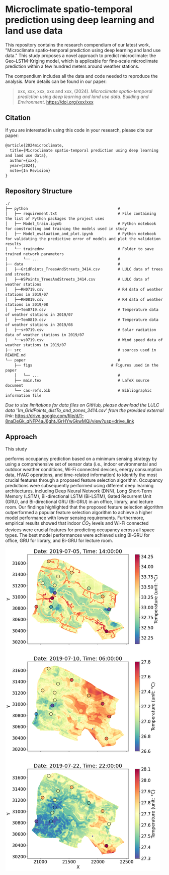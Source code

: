 # Microclimate spatio-temporal prediction using deep learning and land use data
This repository contains the research compendium of our latest work, "Microclimate spatio-temporal prediction using deep learning and land use data." This study proposes a novel approach to predict microclimate: the Geo-LSTM-Kriging model, which is applicable for fine-scale microclimate prediction within a few hundred meters around weather stations. 

The compendium includes all the data and code needed to reproduce the analysis. More details can be found in our paper:

> xxx, xxx, xxx, xxx and xxx, (2024).
> *Microclimate spatio-temporal prediction using deep learning and land use data*.
> *Building and Environment*. <https://doi.org/xxx/xxx>

## Citation

If you are interested in using this code in your research, please cite our paper:
```
@article{2024microclimate,
  title={Microclimate spatio-temporal prediction using deep learning and land use data},
  author={xxx},
  year={2024},
  note={In Revision}
}
```

## Repository Structure

```
./
├── python                                        # 
│   ├── requirement.txt                           # File containing the list of Python packages the project uses
│   ├── Model_train.ipynb                         # Python notebook for constructing and training the models used in study
│   ├── Model_evaluation_and_plot.ipynb           # Python notebook for validating the predictive error of models and plot the validation results
│   └── trainednw                                 # Folder to save trained network parameters
│       └── ...                                   #
├── data                                          # 
│   ├──GridPoints_TreesAndStreets_3414.csv        # LULC data of trees and streets
│   ├──WSPoints_TreesAndStreets_3414.csv          # LULC data of weather stations
│   ├──RH0719.csv                                 # RH data of weather stations in 2019/07
│   ├──RH0819.csv                                 # RH data of weather stations in 2019/08
│   ├──Tem0719.csv                                # Temperature data of weather stations in 2019/07
│   ├──Tem0819.csv                                # Temperature data of weather stations in 2019/08
│   ├──sr0719.csv                                 # Solar radiation data of weather stations in 2019/07
│   └──ws0719.csv                                 # Wind speed data of weather stations in 2019/07 
├── src                                           # sources used in README.md
└── paper                                         # 
    ├── figs                                   # Figures used in the paper
    │   └── ...                                   #
    ├── main.tex                                  # LaTeX source document
    └── cas-refs.bib                              # Bibliographic information file 
```

*Due to size limitations for data files on GitHub, please download the LULC data '1m_GridPoints_distTo_and_zones_3414.csv' from the provided external link*: <https://drive.google.com/file/d/1-8naDeGk_qNFP4aJ6ghtJGrHYwGkwMQi/view?usp=drive_link>

## Approach

This study 

performs occupancy prediction based on a minimum sensing strategy by using a comprehensive set of sensor data (i.e., indoor environmental and outdoor weather conditions, Wi-Fi connected devices, energy consumption data, HVAC operations, and time-related information) to identify the most crucial features through a proposed feature selection algorithm. Occupancy predictions were subsequently performed using different deep learning architectures, including Deep Neural Network (DNN), Long Short-Term Memory (LSTM), Bi-directional LSTM (Bi-LSTM), Gated Recurrent Unit (GRU), and Bi-directional GRU (Bi-GRU) in an office, library, and lecture room. Our findings highlighted that the proposed feature selection algorithm outperformed a popular feature selection algorithm to achieve a higher model performance with lower sensing requirements. Furthermore, empirical results showed that indoor $CO_2$ levels and Wi-Fi connected devices were crucial features for predicting occupancy across all space types. The best model performances were achieved using Bi-GRU for office, GRU for library, and Bi-GRU for lecture room.

<img src="./src/tem_campusplot.png">


